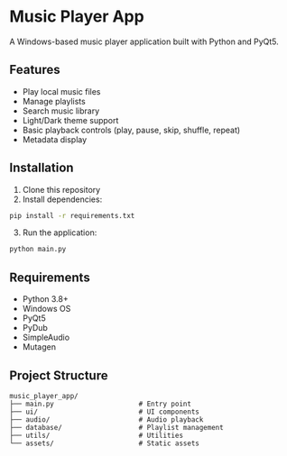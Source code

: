 # Music Player App

A Windows-based music player application built with Python and PyQt5.

## Features
- Play local music files
- Manage playlists
- Search music library
- Light/Dark theme support
- Basic playback controls (play, pause, skip, shuffle, repeat)
- Metadata display

## Installation

1. Clone this repository
2. Install dependencies:
```bash
pip install -r requirements.txt
```

3. Run the application:
```bash
python main.py
```

## Requirements
- Python 3.8+
- Windows OS
- PyQt5
- PyDub
- SimpleAudio
- Mutagen

## Project Structure
```
music_player_app/  
├── main.py                     # Entry point
├── ui/                         # UI components
├── audio/                      # Audio playback
├── database/                   # Playlist management
├── utils/                      # Utilities
└── assets/                     # Static assets
```
